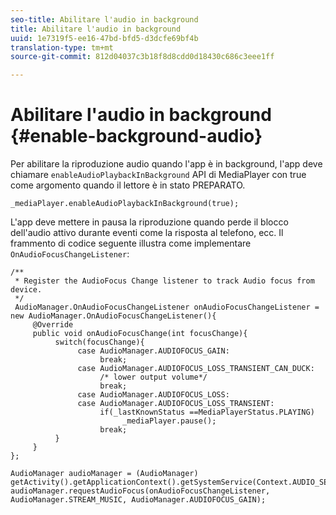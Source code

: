 ```yaml
---
seo-title: Abilitare l'audio in background
title: Abilitare l'audio in background
uuid: 1e7319f5-ee16-47bd-bfd5-d3dcfe69bf4b
translation-type: tm+mt
source-git-commit: 812d04037c3b18f8d8cdd0d18430c686c3eee1ff

---
```



# Abilitare l&#39;audio in background {#enable-background-audio}

Per abilitare la riproduzione audio quando l&#39;app è in background, l&#39;app deve chiamare `enableAudioPlaybackInBackground` API di MediaPlayer con true come argomento quando il lettore è in stato PREPARATO.

```
_mediaPlayer.enableAudioPlaybackInBackground(true);
```

L&#39;app deve mettere in pausa la riproduzione quando perde il blocco dell&#39;audio attivo durante eventi come la risposta al telefono, ecc. Il frammento di codice seguente illustra come implementare `OnAudioFocusChangeListener`:

```
/** 
 * Register the AudioFocus Change listener to track Audio focus from device. 
 */ 
 AudioManager.OnAudioFocusChangeListener onAudioFocusChangeListener = new AudioManager.OnAudioFocusChangeListener(){ 
     @Override 
     public void onAudioFocusChange(int focusChange){ 
          switch(focusChange){ 
               case AudioManager.AUDIOFOCUS_GAIN: 
                    break; 
               case AudioManager.AUDIOFOCUS_LOSS_TRANSIENT_CAN_DUCK: 
                    /* lower output volume*/ 
                    break; 
               case AudioManager.AUDIOFOCUS_LOSS: 
               case AudioManager.AUDIOFOCUS_LOSS_TRANSIENT: 
                    if(_lastKnownStatus ==MediaPlayerStatus.PLAYING) 
                         _mediaPlayer.pause(); 
                    break; 
          } 
     } 
}; 
 
AudioManager audioManager = (AudioManager) getActivity().getApplicationContext().getSystemService(Context.AUDIO_SERVICE); 
audioManager.requestAudioFocus(onAudioFocusChangeListener, AudioManager.STREAM_MUSIC, AudioManager.AUDIOFOCUS_GAIN);
```

